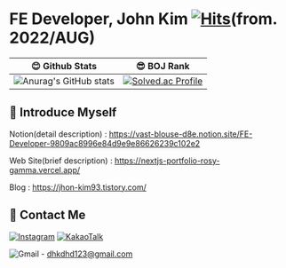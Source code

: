 # FE Developer, John Kim  [![Hits](https://hits.seeyoufarm.com/api/count/incr/badge.svg?url=https%3A%2F%2Fgithub.com%2FJhon-Kim93&count_bg=%2379C83D&title_bg=%23555555&icon=&icon_color=%23E7E7E7&title=hits&edge_flat=false)](https://hits.seeyoufarm.com)(from. 2022/AUG)


|  😊 Github Stats | 😎 BOJ Rank |
|--|--|
| ![Anurag's GitHub stats](https://github-readme-stats.vercel.app/api?username=John-Kim93&show_icons=true&theme=radical) | [![Solved.ac Profile](http://mazassumnida.wtf/api/v2/generate_badge?boj=dhkdhd123)](https://solved.ac/이름/) |

## 📝 Introduce Myself

Notion(detail description) : https://vast-blouse-d8e.notion.site/FE-Developer-9809ac8996e84d9e9e86626239c102e2

Web Site(brief description) : https://nextjs-portfolio-rosy-gamma.vercel.app/

Blog : https://jhon-kim93.tistory.com/

## 📧 Contact Me

[![Instagram](https://img.shields.io/badge/Instagram-%23E4405F.svg?style=for-the-badge&logo=Instagram&logoColor=white&link=https://www.instagram.com/john_kim_9312/)](https://www.instagram.com/john_kim_9312/) [![KakaoTalk](https://img.shields.io/badge/kakaotalk-ffcd00.svg?style=for-the-badge&logo=kakaotalk&logoColor=000000&link=https://open.kakao.com/o/sTrnONte)](https://open.kakao.com/o/sTrnONte) 

![Gmail](https://img.shields.io/badge/Gmail-D14836?style=for-the-badge&logo=gmail&logoColor=white) - dhkdhd123@gmail.com



